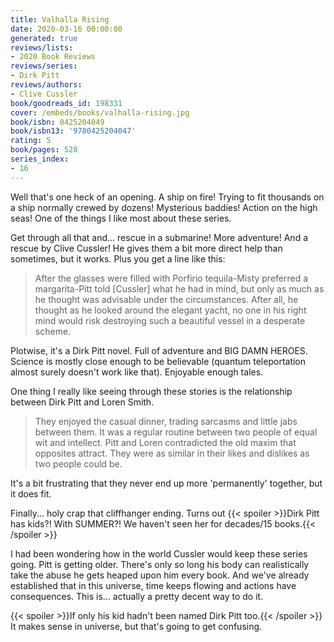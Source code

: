```yaml
---
title: Valhalla Rising
date: 2020-03-16 00:00:00
generated: true
reviews/lists:
- 2020 Book Reviews
reviews/series:
- Dirk Pitt
reviews/authors:
- Clive Cussler
book/goodreads_id: 198331
cover: /embeds/books/valhalla-rising.jpg
book/isbn: 0425204049
book/isbn13: '9780425204047'
rating: 5
book/pages: 528
series_index:
- 16
---
```

Well that's one heck of an opening. A ship on fire! Trying to fit thousands on a ship normally crewed by dozens! Mysterious baddies! Action on the high seas! One of the things I like most about these series.  

Get through all that and... rescue in a submarine! More adventure! And a rescue by Clive Cussler! He gives them a bit more direct help than sometimes, but it works. Plus you get a line like this:  

<!--more-->

> After the glasses were filled with Porfirio tequila-Misty preferred a margarita-Pitt told [Cussler] what he had in mind, but only as much as he thought was advisable under the circumstances. After all, he thought as he looked around the elegant yacht, no one in his right mind would risk destroying such a beautiful vessel in a desperate scheme.

Plotwise, it's a Dirk Pitt novel. Full of adventure and BIG DAMN HEROES. Science is mostly close enough to be believable (quantum teleportation almost surely doesn't work like that). Enjoyable enough tales.  

One thing I really like seeing through these stories is the relationship between Dirk Pitt and Loren Smith.  

> They enjoyed the casual dinner, trading sarcasms and little jabs between them. It was a regular routine between two people of equal wit and intellect. Pitt and Loren contradicted the old maxim that opposites attract. They were as similar in their likes and dislikes as two people could be.

It's a bit frustrating that they never end up more 'permanently' together, but it does fit.  

Finally... holy crap that cliffhanger ending. Turns out  {{< spoiler >}}Dirk Pitt has kids?! With SUMMER?! We haven't seen her for decades/15 books.{{< /spoiler >}}  

I had been wondering how in the world Cussler would keep these series going. Pitt is getting older. There's only so long his body can realistically take the abuse he gets heaped upon him every book. And we've already established that in this universe, time keeps flowing and actions have consequences. This is... actually a pretty decent way to do it.  

{{< spoiler >}}If only his kid hadn't been named Dirk Pitt too.{{< /spoiler >}}  It makes sense in universe, but that's going to get confusing.